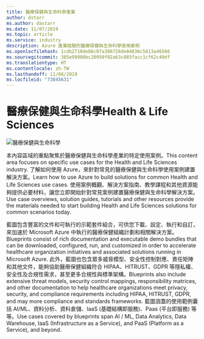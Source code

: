 ```yaml
---
title: 醫療保健與生命科學產業
author: dstarr
ms.author: dastarr
ms.date: 11/07/2019
ms.topic: article
ms.service: industry
description: Azure 產業經驗的醫療保健與生命科學使用案例
ms.openlocfilehash: 1cdb2710de86c07a386728de04836c5813a46566
ms.sourcegitcommit: 385e99900bc20950f02a63c885facc1cf62c49df
ms.translationtype: HT
ms.contentlocale: zh-TW
ms.lasthandoff: 11/08/2019
ms.locfileid: "73845631"
---
```

# <a name="health--life-sciences"></a><span data-ttu-id="5463d-103">醫療保健與生命科學</span><span class="sxs-lookup"><span data-stu-id="5463d-103">Health & Life Sciences</span></span>

![醫療保健與生命科學](./assets/index-assets/healthcare.png)

<span data-ttu-id="5463d-105">本內容區域的重點聚焦於醫療保健與生命科學產業的特定使用案例。</span><span class="sxs-lookup"><span data-stu-id="5463d-105">This content area focuses on specific use cases for the Health and Life Sciences industry.</span></span> <span data-ttu-id="5463d-106">了解如何使用 Azure，來針對常見的醫療保健與生命科學使用案例建置解決方案。</span><span class="sxs-lookup"><span data-stu-id="5463d-106">Learn how to use Azure to build solutions for common Health and Life Sciences use cases.</span></span> <span data-ttu-id="5463d-107">使用案例概觀、解決方案指南、教學課程和其他資源能夠提供必要材料，讓您立即開始針對常見案例建置醫療保健與生命科學解決方案。</span><span class="sxs-lookup"><span data-stu-id="5463d-107">Use case overviews, solution guides, tutorials and other resources provide the materials needed to start building Health and Life Sciences solutions for common scenarios today.</span></span>

<span data-ttu-id="5463d-108">藍圖包含豐富的文件和可執行的示範套件組合，可供您下載、設定、執行和自訂，來加速於 Microsoft Azure 中執行的醫療保健組織計劃和相關解決方案。</span><span class="sxs-lookup"><span data-stu-id="5463d-108">Blueprints consist of rich documentation and executable demo bundles  that can be downloaded, configured, run, and customized in order to accelerate healthcare organization initiatives and associated solutions running in Microsoft Azure.</span></span> <span data-ttu-id="5463d-109">此外，藍圖也包含眾多威脅模型、安全性控制對應、責任矩陣和其他文件，能夠協助醫療保健組織符合 HIPAA、HITRUST、GDPR 等隱私權、安全性及合規性需求，甚至更多合規性與標準架構。</span><span class="sxs-lookup"><span data-stu-id="5463d-109">Blueprints also include extensive threat models, security control mappings, responsibility matrices, and other documentation to help healthcare organizations meet privacy, security, and compliance requirements including HIPAA, HITRUST, GDPR, and may more compliance and standards frameworks.</span></span> <span data-ttu-id="5463d-110">藍圖涵蓋的使用範例囊括 AI/ML、資料分析、資料倉儲、IaaS (基礎結構即服務)、Paas (平台即服務) 等等。</span><span class="sxs-lookup"><span data-stu-id="5463d-110">Use cases covered by blueprints span AI / ML, Data Analytics, Data Warehouse, IaaS (Infrastructure as a Service), and PaaS (Platform as a Service), and beyond.</span></span>